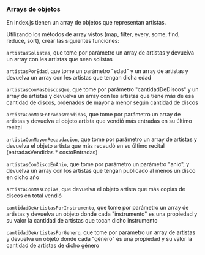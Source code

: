 ### Arrays de objetos

En index.js tienen un array de objetos que representan artistas.

Utilizando los métodos de array vistos (map, filter, every, some, find, reduce, sort), crear las siguientes funciones:

`artistasSolistas`, que tome por parámetro un array de artistas y devuelva un array con les artistas que sean solistas

`artistasPorEdad`, que tome un parámetro "edad" y un array de artistas y devuelva un array con les artistas que tengan dicha edad

`artistasConMasDiscosQue`, que tome por parámetro "cantidadDeDiscos" y un array de artistas y devuelva un array con les artistas que tiene más de esa cantidad de discos, ordenados de mayor a menor según cantidad de discos

`artistaConMasEntradasVendidas`, que tome por parámetro un array de artistas y devuelva el objeto artista que vendió más entradas en su último recital

`artistaConMayorRecaudacion`, que tome por parámetro un array de artistas y devuelva el objeto artista que más recaudó en su último recital (entradasVendidas * costoEntradas)

`artistasConDiscoEnAnio`, que tome por parámetro un parámetro "anio", y devuelva un array con los artistas que tengan publicado al menos un disco en dicho año

`artistaConMasCopias`, que devuelva el objeto artista que más copias de discos en total vendió

`cantidadDeArtistasPorInstrumento`, que tome por parámetro un array de artistas y devuelva un objeto donde cada "instrumento" es una propiedad y su valor la cantidad de artistas que tocan dicho instrumento

`cantidadDeArtistasPorGenero`, que tome por parámetro un array de artistas y devuelva un objeto donde cada "género" es una propiedad y su valor la cantidad de artistas de dicho género
